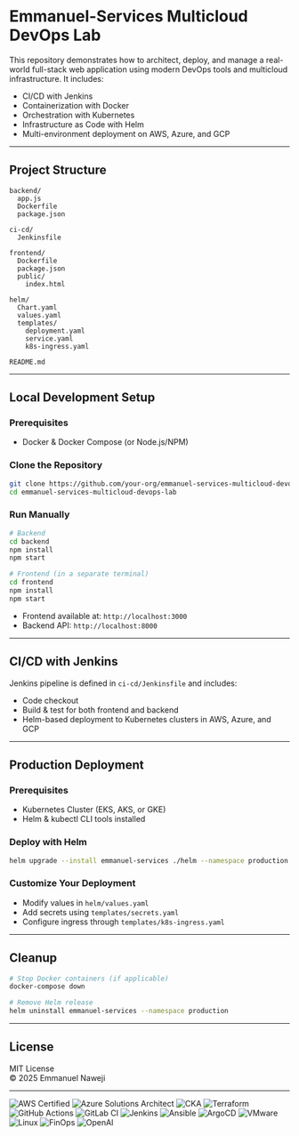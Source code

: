 # Emmanuel-Services Multicloud DevOps Lab

This repository demonstrates how to architect, deploy, and manage a real-world full-stack web application using modern DevOps tools and multicloud infrastructure. It includes:

- CI/CD with Jenkins
- Containerization with Docker
- Orchestration with Kubernetes
- Infrastructure as Code with Helm
- Multi-environment deployment on AWS, Azure, and GCP

---

## Project Structure
```
backend/
  app.js
  Dockerfile
  package.json

ci-cd/
  Jenkinsfile

frontend/
  Dockerfile
  package.json
  public/
    index.html

helm/
  Chart.yaml
  values.yaml
  templates/
    deployment.yaml
    service.yaml
    k8s-ingress.yaml

README.md
```

---

## Local Development Setup

### Prerequisites
- Docker & Docker Compose (or Node.js/NPM)

### Clone the Repository
```bash
git clone https://github.com/your-org/emmanuel-services-multicloud-devops-lab.git
cd emmanuel-services-multicloud-devops-lab
```

### Run Manually
```bash
# Backend
cd backend
npm install
npm start

# Frontend (in a separate terminal)
cd frontend
npm install
npm start
```

- Frontend available at: `http://localhost:3000`
- Backend API: `http://localhost:8000`

---

## CI/CD with Jenkins

Jenkins pipeline is defined in `ci-cd/Jenkinsfile` and includes:
- Code checkout
- Build & test for both frontend and backend
- Helm-based deployment to Kubernetes clusters in AWS, Azure, and GCP

---

## Production Deployment

### Prerequisites
- Kubernetes Cluster (EKS, AKS, or GKE)
- Helm & kubectl CLI tools installed

### Deploy with Helm
```bash
helm upgrade --install emmanuel-services ./helm --namespace production --create-namespace
```

### Customize Your Deployment
- Modify values in `helm/values.yaml`
- Add secrets using `templates/secrets.yaml`
- Configure ingress through `templates/k8s-ingress.yaml`

---

## Cleanup
```bash
# Stop Docker containers (if applicable)
docker-compose down

# Remove Helm release
helm uninstall emmanuel-services --namespace production
```

---

## License

MIT License  
© 2025 Emmanuel Naweji

---

![AWS Certified](https://img.shields.io/badge/AWS-Certified-blue?logo=amazonaws)
![Azure Solutions Architect](https://img.shields.io/badge/Azure-Solutions%20Architect-0078D4?logo=microsoftazure)
![CKA](https://img.shields.io/badge/Kubernetes-CKA-blue?logo=kubernetes)
![Terraform](https://img.shields.io/badge/IaC-Terraform-623CE4?logo=terraform)
![GitHub Actions](https://img.shields.io/badge/CI/CD-GitHub%20Actions-blue?logo=githubactions)
![GitLab CI](https://img.shields.io/badge/CI/CD-GitLab%20CI-FC6D26?logo=gitlab)
![Jenkins](https://img.shields.io/badge/CI/CD-Jenkins-D24939?logo=jenkins)
![Ansible](https://img.shields.io/badge/Automation-Ansible-red?logo=ansible)
![ArgoCD](https://img.shields.io/badge/GitOps-ArgoCD-orange?logo=argo)
![VMware](https://img.shields.io/badge/Virtualization-VMware-607078?logo=vmware)
![Linux](https://img.shields.io/badge/OS-Linux-black?logo=linux)
![FinOps](https://img.shields.io/badge/FinOps-Cost%20Optimization-green?logo=money)
![OpenAI](https://img.shields.io/badge/AI-OpenAI-ff9900?logo=openai)

